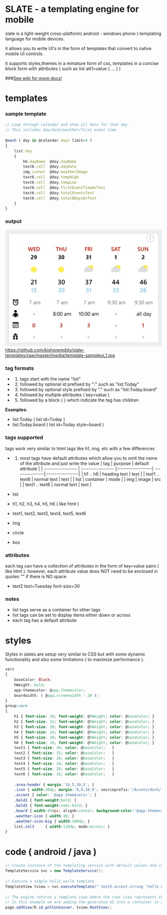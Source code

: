 SLATE - a templating engine for mobile
=====
slate is a light-weight cross-platform( android - windows phone ) templating language for mobile devices.

it allows you to write UI's in the form of templates that convert to native mobile UI controls.

it supports styles,themes in a miniature form of css, templates in a concise block form with attributes ( such as list att1=value { ... } )

###[See wiki for more docs!](https://github.com/kishorereddy/slate-templates/wiki)

# templates
### sample template
```javascript
// Loop through calendar and show all data for that day.
// This includes day/date/weather/first event time
			
@each ( day in @calendar.days limit=4 )
{
	list.day
	{
		h6.dayName  @day.dayName			  
		text6.cell	@day.dayDate
		img.iconwt	@day.weatherImage
		text6.cell	@day.tempHigh
		text6.cell	@day.tempLow
		text6.cell	@day.firstEventTimeAsText
		text6.cell	@day.totalEventsText
		text6.cell	@day.totalBDaysAsText
	}
}
```

### output 
![output here](/media/template-sampleui_1.jpg?raw=true)
https://github.com/kishorereddy/slate-templates/raw/master/media/template-sampleui_1.jpg

### tag formats
- 1. tags start with the name "list"
- 2. followed by optional id prefixed by ":" such as "list:Today"
- 3. followed by optional style prefixed by "." such as "list:Today.board"
- 4. followed by multiple attributes ( key=value )
- 5. followed by a block { } which indicate the tag has children

__Examples:__
- list:Today  ( list id=Today )
- list:Today.board ( list id=Today style=board )
 
### tags supported
tags work very similar to html tags like h1, img, etc with a few differences

- 1. most tags have default attributes which allow you to omit the name of the attribute and just write the value
| tag | purpose | default attribute  |
| :---------------- | :---------------- |:-----------------| ---------------|:----------------|
| h1 .. h6 | heading text | text |
| text1 .. text6 | normal text | text |
| list | container | mode |
| img  | image | src |
| text1 .. text6 | normal text | text |


- list 
- h1, h2, h3, h4, h5, h6  ( like html )
- text1, text2, text3, text4, text5, text6
- img
- circle
- box

### attributes
each tag can have a collection of attributes in the form of key=value pairs ( like html ).
however, each attribute value does NOT need to be enclosed in quotes "" if there is NO space
- text2 text=Tuesday font-size=30

### notes
- list tags serve as a container for other tags
- list tags can be set to display items either down or across
- each tag has a default attribute

# styles
Styles in slates are setup very similar to CSS but with some dynamic functionality and also some limitations ( to maximize performance ).

```css
vars
{
	baseColor: Black;
	hWeight: bold;
	app-themecolor: @app.themecolor;
	boardwidth: ( @app.screenwidth - 20 );
}
group:core
{
	h1 { font-size: 36; font-weight: @hWeight; color: @baseColor; }
	h2 { font-size: 32; font-weight: @hWeight; color: @baseColor; }
	h3 { font-size: 28; font-weight: @hWeight; color: @baseColor; }
	h4 { font-size: 24; font-weight: @hWeight; color: @baseColor; }
	h5 { font-size: 20; font-weight: @hWeight; color: @baseColor; }
	h6 { font-size: 16; font-weight: @hWeight; color: @baseColor; }
	text1 { font-size: 36; color: @baseColor;   }
	text2 { font-size: 32; color: @baseColor;   }
	text3 { font-size: 28; color: @baseColor;   }
	text4 { font-size: 24; color: @baseColor;   }
	text5 { font-size: 20; color: @baseColor;   }
	text6 { font-size: 16; color: @baseColor;   }

	.area-header { margin:'10,5,10,5'; }
	.icon { width:30dp; margin:'0,0,10,0'; sourceprefix:'/Assets/dark/'; }
	.accent { color: '@app.themecolor'; }
	.bold1 { font-weight:bold; }
	.bold2 { font-weight:semi-bold; }
	.board { width:450px; alignh:center; background-color:'@app.themecolor';}	
	.weather-icon { width:30; }	
	.weather-icon-big { width:100dp; }
	list.col3	  { width:110dp; mode:across; }	
}
```

# code ( android / java )
```Java
// Create instance of the templating service with default values and styles
TemplateService svc = new TemplateService();

// Execute a simple hello world template
TemplateView tview = svc.executeTemplate(" text5.accent.strong 'hello world!' ");

// The engine returns a template view where the root view represents the 1st UI element
// In this example we are adding the generated UI into a container in an android page/activity
page.addView(R.id.pnlContainer, tview.RootView);
```
